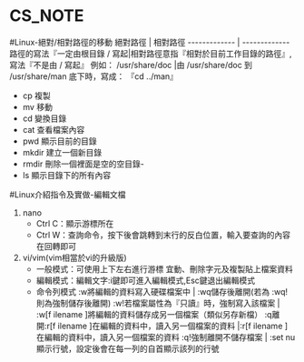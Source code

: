 # CS_NOTE
#Linux-絕對/相對路徑的移動
絕對路徑 | 相對路徑
------------- | -------------
路徑的寫法『一定由根目錄 / 寫起|相對路徑意指『相對於目前工作目錄的路徑』,寫法『不是由 / 寫起』
例如： /usr/share/doc  |由 /usr/share/doc 到 /usr/share/man 底下時，寫成： 『cd ../man』

- cp 複製
- mv 移動
- cd 變換目錄
- cat 查看檔案內容
- pwd 顯示目前的目錄
- mkdir 建立一個新目錄
- rmdir 刪除一個裡面是空的空目錄-
- ls 顯示目錄下的所有內容

#Linux介紹指令及實做-編輯文檔
1. nano
   - Ctrl C：顯示游標所在
   - Ctrl W：查詢命令，按下後會跳轉到末行的反白位置，輸入要查詢的內容在回轉即可
2. vi/vim(vim相當於vi的升級版)
   - 一般模式：可使用上下左右進行游標 宜動、刪除字元及複製貼上檔案資料
   - 編輯模式：編輯文字:i鍵即可進入編輯模式,Esc鍵退出編輯模式
   - 命令列模式
:w將編輯的資料寫入硬碟檔案中  | :wq儲存後離開(若為 :wq!則為強制儲存後離開)
:w!若檔案屬性為『只讀』時，強制寫入該檔案  | :w[f ilename   ]將編輯的資料儲存成另一個檔案（類似另存新檔）
:q離開:r[f ilename   ]在編輯的資料中，讀入另一個檔案的資料 |:r[f ilename   ]在編輯的資料中，讀入另一個檔案的資料
:q!強制離開不儲存檔案  | :set nu顯示行號，設定後會在每一列的自首顯示該列的行號

